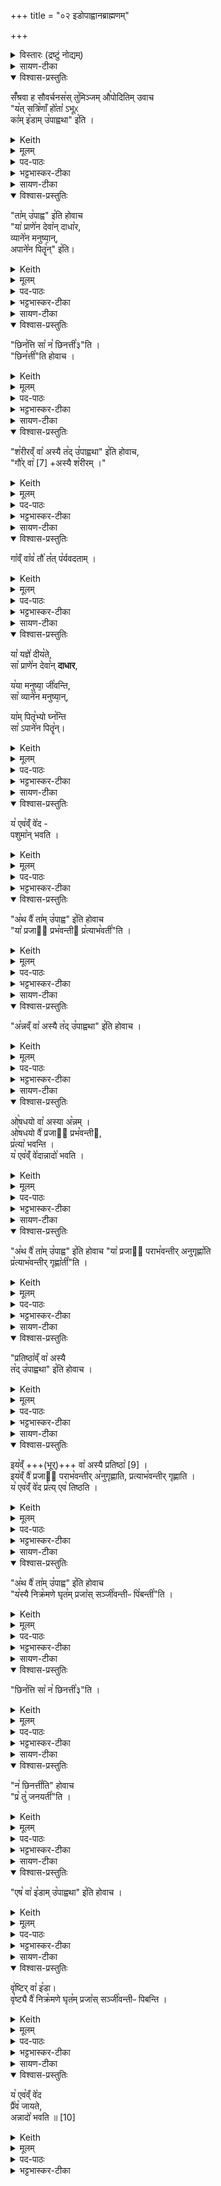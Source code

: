 +++
title = "०२ इडोपाह्वानब्राह्मणम्"

+++
<details><summary>विस्तारः (द्रष्टुं नोद्यम्)</summary>

(इडोपाह्वानब्राह्मणम् ) सँश्रव-स्तुमिञ्जयोः प्रश्नोत्तराभ्याम् इडाप्रशंसा  

प्रजापतिर्ऋषिः
</details>

<details><summary>सायण-टीका</summary>

इडाद्यनुमन्त्रणमन्त्राः प्रथमे व्याख्याताः। तामिडां द्वितीये द्वयोर्मुन्योः प्रश्नोत्तराभ्यां प्रशंसति। तत्र प्रश्नमवतारयति-  
**सँश्रवा इति।**
</details>

<details open><summary>विश्वास-प्रस्तुतिः</summary>

सँ꣡श्रवा ह सौवर्चनस꣡स् तु꣡मिञ्जम् औ꣡पोदितिम् उवाच  
"य꣡त् सत्रि꣡णाँ हो꣡ता꣡ ऽभूᳵ  
का꣡म् इ꣡डाम् उ꣡पाह्वथा" इ꣡ति ।
</details>

<details><summary>Keith</summary>

Samśravas Sauvarcanasa said to Tumiñja Aupoditi:  
'When thou hast been a Hotr of Sattrins, what Ida hast thou invoked?'
</details>

<details><summary>मूलम्</summary>

सँश्र॑वा ह सौवर्चन॒सस्तुमि॑ञ्ज॒मौपो॑दितिमुवाच॒   
यत्स॒त्रिणाँ॒ होताऽभू॒ᳵ कामिडा॒मुपा॑ह्वथा॒ इति॑ ।
</details>

<details><summary>पद-पाठः</summary>

सँश्र॑वा॒ इति॒ सम्-श्र॒वाः॒ । ह॒ । सौ॒व॒र्च॒न॒सः । तुमि॑ञ्जम् । औपो॑दिति॒मित्यौप॑-उ॒दि॒ति॒म् । उ॒वा॒च॒ । 
यत् । स॒त्त्रिणा॑म् । होता॑ । अ॒भूः॒ । काम् । इडा॑म् । उपेति॑ । अ॒ह्व॒थाः॒ । इति॑ । 
</details>

<details><summary>भट्टभास्कर-टीका</summary>

1संश्रवा इत्यादि प्रासङ्गिकं हौत्रम् । सुवर्चनसोपत्यं संश्रवा नाम उपोदितस्यापत्यं तुमिञ्जन्नामोवाच ।  

यदित्यादि । **यत्** यदा । उपाह्वथाः - 'निसमुपविभ्यो ह्वः' इत्यात्मनेपदम्, 'लिपि सिचि ह्वश्च' इत्यङ् ।  
</details>

<details><summary>सायण-टीका</summary>

संश्रवा इत्यृषेर्नामधेयम्। स च सुवर्चनसः पुत्रः। तुमिञ्ज इत्यृष्यन्तरस्य नामधेयम्। स चोपोदितस्य पुत्रः।  
संश्रवसः प्रश्नं दर्शयति- **यत्सत्रिणामिति।** यद् यदा, तदेत्यध्याहारः। **कां** किंगुणकाम्।  
</details>

<details open><summary>विश्वास-प्रस्तुतिः</summary>

"ता꣡म् उ꣡पाह्व" इ꣡ति होवाच  
"या꣡ प्राणे꣡न देवा꣡न् दाधा꣡र,  
व्याने꣡न मनुष्या᳕न्,  
अपाने꣡न पितॄ꣡न्" इ꣡ति।  
</details>

<details><summary>Keith</summary>

'Her I have invoked', he said, 'who supports the gods by her expiration, men by her cross-breathing, and the Pitrs by her inspiration.' 
</details>

<details><summary>मूलम्</summary>

तामुपा॑ह्व॒ इति॑ होवाच॒ या प्रा॒णेन॑ दे॒वान्दा॒धार॑ व्या॒नेन॑ मनु॒ष्या॑नपा॒नेन॑ पि॒तॄनिति॑। 
</details>

<details><summary>पद-पाठः</summary>

ताम् । उपेति॑ । अ॒ह्वे॒ । इति॑ । ह॒ । उ॒वा॒च॒ ।   
या । प्रा॒णेनेति॑ प्र-अ॒नेन॑ । दे॒वान् । दा॒धार॑ ।   
व्या॒नेनेति॑ वि-अ॒नेन॑ । म॒नु॒ष्या॑न् ।   
अ॒पा॒नेनेत्य॑प-अ॒नेन॑ । पि॒तृन् । इति॑ ।
</details>

<details><summary>भट्टभास्कर-टीका</summary>

एवं संश्रवसा पृष्टे तामित्युत्तरमुवाच तुमिञ्जः । **येत्यादि ।**  
या प्राणेन उत्तमवृत्त्या दक्षिणात्वेन देवान्धारयति, व्यानेन मध्यमवृत्त्या मनुष्योपजीव्यत्वेन मनुष्यान् धारयति, अपानेनाधमवृत्त्या मरणेन पितॄन्धारयति, तादृशीमहमुपाह्वे, सन्ध्या [सेयं] अन्या वास्त्विति ॥
</details>

<details><summary>सायण-टीका</summary>

तामुपाह्व इति। प्राणादिवृत्तिभिरिडाया देवादिधारणमुत्तरत्र स्पष्टी करिष्यते। तां देवादिधारणगुणकामिडामुपहूतवानस्मि।  
</details>

<details open><summary>विश्वास-प्रस्तुतिः</summary>

"छिन꣡त्ति सा꣡ न꣡ छिनत्ती꣡३"ति ।   
"छिन꣡त्ती꣡"ति होवाच ।  
</details>

<details><summary>Keith</summary>

'Does she divide, or does she not divide' (he asked). 'She divides', he replied.
</details>

<details><summary>मूलम्</summary>

छि॒नत्ति॒ सा न छि॑न॒त्ती३ति॑ ।   
"छि॒नत्ती"ति॑ होवाच ।
</details>

<details><summary>पद-पाठः</summary>

छि॒नत्ति॑ । सा । न । छि॒न॒त्ती(३) । इति॑ ।  
छि॒नत्ति॑ । इति॑ । ह॒ । उ॒वा॒च॒ । 
</details>

<details><summary>भट्टभास्कर-टीका</summary>

2अथ संश्रवाः - छिनत्तीत्यादिकम् । प्रतिग्रहादिषु प्रजा अनर्थेन योजयति उत नेति । प्रश्नान्ते प्लुतः । छान्दसं तिङ उदात्तत्वम्, विश्वजनादित्वात्तुगभावः ।  

अथ छिनत्तीत्युवाच तुमिञ्जः । समानवाक्ये पदात्परत्वाभावान्न निहन्यते ।सर्वस्य श्रुतस्य पाक्षिकत्वादाख्यातलक्षणप्लुताभावः ॥
</details>

<details><summary>सायण-टीका</summary>

पुनः प्रश्नं दर्शयति- **छिनत्तीति।** त्वयोपहूता सेयमिडा गोरूपा सती दक्षिणात्वेन प्रतिग्रहीतॄन्किं छिनत्ति प्रतिग्रहदोषेण विनाशयत्यथवा न च्छिनत्तीति विचारार्थः लुप्तः।  
उत्तरं दर्शयति - **छिन्नत्तीति।** 
</details>

<details open><summary>विश्वास-प्रस्तुतिः</summary>

"श꣡रीरव्ँ वा꣡ अस्यै त꣡द् उ꣡पाह्वथा" इ꣡ति होवाच,  
"गौ꣡र् वा꣡ [7] +अस्यै श꣡रीरम् ।"  
</details>

<details><summary>Keith</summary>

'Her body then hast thou invoked', he said. Her body is the cow [1]; 
</details>

<details><summary>मूलम्</summary>

"शरी॑र॒व्ँ वा अ॑स्यै॒ तद् उपा॑ह्वथा॒" इति॑ होवाच॒,  
"गौर्वै [7] +अ॑स्यै॒ शरी॑रम् ।"
</details>

<details><summary>पद-पाठः</summary>

शरी॑रम् । वै । अ॒स्यै॒ । तत् । उपेति॑ । अ॒ह्व॒थाः॒ । इति॑ । ह॒ । उ॒वा॒च॒ ।   
गौः । वै । अ॒स्यै॒ । शरी॑रम् । 
</details>

<details><summary>भट्टभास्कर-टीका</summary>

3संश्रवा उवाच - **शरीरमित्यादि ॥** किं पुनस्तच्छरीरमित्याकाङ्क्षायां गौर्वा इत्यादि वेदात्मा वदति गोरूपा इडा भवतीति ।  
</details>

<details><summary>सायण-टीका</summary>

एवं तर्हि नेवं मुख्येडेति प्रश्नवादिनोक्तं दूषणं दर्शयति- **शरीरमिति।**  
अस्या इडादेवतायाः शरीरमेव त्वयोपहूतं न तु सा देवता।  

इदानीमाख्यायिकातोऽपसृत्य श्रुतिः स्वयमेवाऽऽह-  
**गौर्वा इति।**  गौरेवास्या इडायाः शरीरम्। एतच्च मानवी घृतपदी मैत्रावरुणीत्येतस्य हौत्रस्येडोपाह्वानमन्त्रस्य ब्राह्मणे मनुः पृथिव्या इत्याद्यनुवाके प्रसिद्धम्।
</details>

<details open><summary>विश्वास-प्रस्तुतिः</summary>

गा꣡व्ँ वा꣡व꣡ तौ꣡ त꣡त् प꣡र्यवदताम् ।  
</details>

<details><summary>Keith</summary>

of the cow were they two talking. 
</details>

<details><summary>मूलम्</summary>

गाव्ँ वाव तौ तत्पर्य॑वदताम् ।  
</details>

<details><summary>पद-पाठः</summary>

गाम् । वाव । तौ । तत् । परीति॑ । अ॒व॒द॒ता॒म् । 
</details>

<details><summary>भट्टभास्कर-टीका</summary>

अथ सः असहमान इवाह - **गामित्यादि ।** तत् तदानीं तौ संश्रवस्तुमिञ्जौ एवं गां पर्यवदताम्, अन्यप्रारब्धमन्यत्फलितमिच्छति वेतृ [त्फलितमित्यतिवक्तृ] त्वाभ्युपगमां निन्दा ॥
</details>

<details><summary>सायण-टीका</summary>

अत इडायाः शरीरभूतां गामेव ज्ञातवन्तौ तदानीं छिनत्तीत्येतादृशाभ्यां प्रश्नोत्तराभ्यामनिन्दताम्।  
</details>

<details open><summary>विश्वास-प्रस्तुतिः</summary>

या꣡ यज्ञे꣡ दीय꣡ते,  
सा꣡ प्राणे꣡न देवा꣡न् **दाधार**,  

य꣡या मनुष्या᳕ जी꣡वन्ति,  
सा꣡ व्याने꣡न मनुष्या᳕न्,  

या꣡म् पितृ꣡भ्यो घ्न꣡न्ति  
सा꣡ ऽपाने꣡न पितॄ꣡न्। 
</details>

<details><summary>Keith</summary>

She who is given in the sacrifice supports the gods with her expiration;  
she by whom men live (supports) men by her cross-breathing;  
she whom they slay for the Fathers (supports) the Fathers by her inspiration;
</details>

<details><summary>मूलम्</summary>

या य॒ज्ञे दी॒यते॒ सा प्रा॒णेन॑ दे॒वान्दा॑धार॒   
यया॑ मनु॒ष्या॑ जीव॑न्ति॒ सा व्या॒नेन॑ मनु॒ष्या॑न्।  
याम्पि॒तृभ्यो॒ घ्नन्ति॒ साऽपा॒नेन॑ पि॒तॄन्
</details>

<details><summary>पद-पाठः</summary>

या । य॒ज्ञे । दी॒यते॑ । सा । प्रा॒णेनेति॑ प्र-अ॒नेन॑ । दे॒वान् । दा॒धा॒र॒ ।   
यया॑ । म॒नु॒ष्याः॑ । जीव॑न्ति । सा । व्या॒नेनेति॑ वि-अ॒नेन॑ । म॒नु॒ष्या॑न् ।   
याम् । पि॒तृभ्य॒ इति॑ पि॒तृ-भ्यः॒ । घ्नन्ति॑ । सा । अ॒पा॒नेनेत्य॑प-अ॒नेन॑ । पि॒तृन् ।
</details>

<details><summary>भट्टभास्कर-टीका</summary>

4अथ यदुक्तं संश्रवसा अस्याश्शरीरं त्वमुपाह्वथा इति तत्समर्थनार्थं प्राणादिवृत्तिभिर्देवादीनां धारकत्वं वेदात्मैव गौराह – **या यज्ञ इत्यादि ॥** तस्मात्सम्यगभिहितं संश्रवसेति ।  
</details>

<details><summary>सायण-टीका</summary>

इदानीं देवादिधारणं स्पष्टी करोति-  **या यज्ञ इति।** यज्ञे दक्षिणारूपेण दत्तया गवा देवास्तूष्णीमेव तुष्यन्ति न तु तां दुहन्ति नापि घ्नन्ति। अतः **प्राणेन** प्रकृष्टचेष्टयोत्तमया वृत्त्या देवान्धारयति। मनुष्यास्तु गां दुग्ध्वा जीवन्ति, तदा नात्यन्तमहानि। क्षीरस्य हीनत्वात्। नाप्यत्यन्तं हानिः। शरीरस्य वधाभावात्। अतः प्राणापानमध्यवर्तिन्या व्यानसमानया मध्यमवृत्त्या मनुष्यान्धारयति। अष्टकाश्राद्धे गां पितृभ्यो घ्नन्ति।   
तथा चाऽऽपस्तम्बः —  
“श्वोभूते दर्भेण गामुपाकरोति पितृभ्यस्त्वा जुष्टामुपाकरोमि” इति। सेयं गौरपानेनाधमवृत्त्या मारणरूपया पितॄन्धारयति।  
</details>

<details open><summary>विश्वास-प्रस्तुतिः</summary>

य꣡ एव꣡व्ँ वे꣡द -  
पशुमा꣡न् भवति ।  
</details>

<details><summary>Keith</summary>

 he who knows thus becomes rich in cattle. 
</details>

<details><summary>मूलम्</summary>

य ए॒वव्ँ वेद॑ पशु॒मान्भ॑वति ।  
</details>

<details><summary>पद-पाठः</summary>

यः । ए॒वम् । वेद॑ । प॒शु॒मानिति॑ पशु-मान् । भ॒व॒ति॒ । 
</details>

<details><summary>भट्टभास्कर-टीका</summary>

य एवमित्यादि । गतम् ॥
</details>

<details open><summary>विश्वास-प्रस्तुतिः</summary>

"अ꣡थ वै꣡ ता꣡म् उ꣡पाह्व" इ꣡ति होवाच  
"या꣡ प्रजाᳶ꣡ प्रभ꣡वन्तीᳶ प्र꣡त्याभ꣡वती꣡"ति ।
</details>

<details><summary>Keith</summary>

'Her too I have invoked', he said, 'who is available to people as they increase.' 
</details>

<details><summary>मूलम्</summary>

अथ॒ वैतामुपा॑ह्व॒ इति॑ होवाच॒  
या प्र॒जाᳶ प्र॒भव॑न्ती॒ᳶ प्रत्या॒भव॒तीति॑ । 
</details>

<details><summary>पद-पाठः</summary>

अथ॑ । वै । ताम् । उपेति॑ । अ॒ह्वे॒ । इति॑ । ह॒ । उ॒वा॒च॒ ।   
या । प्र॒जा इति॑ प्र-जाः । प्र॒भव॑न्ती॒रिति॑ प्र-भव॑न्तीः । प्रतीति॑ । आ॒भव॒तीत्या॑-भव॑ति । इति॑ । 
</details>

<details><summary>भट्टभास्कर-टीका</summary>

5अथ तुमिञ्ज उवाच - **अथ वैतामित्यादि ॥**

लक्षणं चाचष्टे - **येत्यादि ।** या प्रभवन्तीः प्रभुत्ववतीः प्रजाः प्रत्याभवति प्रत्यक्षाभिमुख्येन भजति ॥
</details>

<details><summary>सायण-टीका</summary>

उक्तस्य देवादिधारणस्य वेदनं प्रशंसति-  
अथ तुमिञ्जः स्वेनोपहूताया इडाया मुख्यत्वं संपादयितुं गुणान्तरेणेडां विशिनष्टीति दर्शयति-  **अथ वेति।** 
पक्षान्तरद्योतनायाथ वा इति पदद्वयम्। येयमिडा प्रभुत्वोपेताः प्रजाः प्रत्याभिमुख्येन वर्तते तादृशीमिडामुपहूतवानस्मि।  
</details>

<details open><summary>विश्वास-प्रस्तुतिः</summary>

"अ꣡न्नव्ँ वा꣡ अस्यै त꣡द् उ꣡पाह्वथा" इ꣡ति होवाच ।  
</details>

<details><summary>Keith</summary>

'Her food then [2] hast thou invoked', he replied. 
</details>

<details><summary>मूलम्</summary>

अन्न॒व्ँ वा अ॑स्यै॒ तद् उपा॑ह्वथा॒ इति॑ होवाच ।  
</details>

<details><summary>पद-पाठः</summary>

अन्न॑म् । वै । अ॒स्यै॒ । तत् । उपेति॑ । अ॒ह्व॒थाः॒ । इति॑ । ह॒ । उ॒वा॒च॒ । 
</details>

<details><summary>भट्टभास्कर-टीका</summary>

6अथ संश्रवा उवाच - अन्नमित्यादि ॥
</details>

<details><summary>सायण-टीका</summary>

संश्रवा एतस्या अपीडाया मुख्यत्वं वारयतीति दर्शयति-  **अन्नं वा इति।**   
अस्या इडायाः संबन्धि यदन्नं तदेवोपहूतवानसि न तु मुख्यामिडाम्। 
</details>

<details open><summary>विश्वास-प्रस्तुतिः</summary>

ओ꣡षधयो वा꣡ अस्या अ꣡न्नम् ।   
ओ꣡षधयो वै꣡ प्रजाᳶ꣡ प्रभ꣡वन्तीᳶ,  
प्र꣡त्या꣡ भवन्ति ।   
य꣡ एव꣡व्ँ वे꣡दान्नादो꣡ भवति ।   
</details>

<details><summary>Keith</summary>

This food is plants, plants are available to people as they increase;  
he who knows thus becomes an eater of food.
</details>

<details><summary>मूलम्</summary>

ओष॑धयो॒ वा अ॑स्या॒ अन्न॑म् ।   
ओष॑धयो॒ वै प्र॒जाᳶ प्र॒भव॑न्ती॒ᳶ प्रत्या भ॑वन्ति ।   
य ए॒वव्ँ वेदा॑न्ना॒दो भ॑वति ।   
</details>

<details><summary>पद-पाठः</summary>

ओष॑धयः । वै । अ॒स्याः॒ । अन्न॑म् ।   
ओष॑धयः । वै । प्र॒जा इति॑ प्र-जाः । प्र॒भव॑न्ती॒रिति॑ प्र-भव॑न्तीः । प्रति॑ । एति॑ । भ॒व॒न्ति॒ ।  
यः । ए॒वम् । वेद॑ । अ॒न्ना॒द इत्य॑न्न-अ॒दः । भ॒व॒ति॒ । 
</details>

<details><summary>भट्टभास्कर-टीका</summary>

तत्समर्थयते वेदात्मा पुरुषः - **ओषधय इत्यादि ।** अस्या 'गोरन्नमोषधयः, ताभिः प्रजाः प्रभवन्त्यो भवन्तीति ॥
</details>

<details><summary>सायण-टीका</summary>

तदेतद्वेद उपपादयति-  **ओषधय इति।** ओषधीनां गवामन्नत्वं प्रसिद्धम्। प्रभुत्वोपेतानां च प्रजानां गृहेषु बहुजनभोजनाय व्रीह्याद्योषधय आगत्य वर्तन्ते।  
एतद्वेदनं प्रशंसति - **य एवमिति।** 
</details>

<details open><summary>विश्वास-प्रस्तुतिः</summary>

"अ꣡थ वै꣡ ता꣡म् उ꣡पाह्व" इ꣡ति होवाच
"या꣡ प्रजाᳶ꣡ पराभ꣡वन्तीर् अनुगृह्णा꣡ति  
प्र꣡त्याभ꣡वन्तीर् गृह्णा꣡ती꣡"ति ।
</details>

<details><summary>Keith</summary>

'Her too I have invoked', he said,  
'who supports people in distress and succours them as they improve.' 
</details>

<details><summary>मूलम्</summary>

अथ॒ वै तामुपा॑ह्व॒ इति॑ होवाच॒
या प्र॒जाᳶ प॑रा॒भव॑न्तीरनुगृ॒ह्णाति॒ प्रत्या॒भव॑न्तीर्गृ॒ह्णातीति॑ ।   
</details>

<details><summary>पद-पाठः</summary>

अथ॑ । वै । ताम् । उपेति॑ । अ॒ह्वे॒ । इति॑ । ह॒ । उ॒वा॒च॒ ।   
या । प्र॒जा इति॑ प्र-जाः । प॒रा॒भव॑न्ती॒रिति॑ परा-भव॑न्तीः । अ॒नु॒गृ॒ह्णातीत्य॑नु-गृ॒ह्णाति॑ ।   
प्रतीति॑ । आ॒भव॑न्ती॒रित्या॑-भव॑न्तीः । गृ॒ह्णाति॑ । इति॑ । 
</details>

<details><summary>भट्टभास्कर-टीका</summary>

7पुनरपि तुमिञ्ज उवाच - अथेति ॥

लक्षणं च ब्रूते - **येत्यादि ।** या पराभवन्तीः विद्यमानाः प्रजाः अनुगृह्णाति पुष्ट्यादिप्रदानेन धारयति ।  

प्रत्याभवन्तीः आत्मानं भजमानाः प्रजाः गृह्णाति प्रतिष्ठिताः करोतीति ॥
</details>

<details><summary>सायण-टीका</summary>

पुनरपि तुमिञ्जस्य गुणान्तरोक्तिमिडाया मुख्यत्वसंपादिकामुदाहरति-  
**अथवा इति।**   
येयमिडा व्याध्यादिभिः पराभूयमानाः प्रजाः स्वस्यामवस्थाप्यानुगृह्णाति, पराभूयमानाः प्रजास्तत्तदपेक्षितस्थानप्रदानेन स्वीकरोति।  
</details>

<details open><summary>विश्वास-प्रस्तुतिः</summary>

"प्रतिष्ठा꣡व्ँ वा꣡ अस्यै  
त꣡द् उ꣡पाह्वथा" इ꣡ति होवाच ।  
</details>

<details><summary>Keith</summary>

Her support then hast thou invoked', he replied. 
</details>

<details><summary>मूलम्</summary>

प्र॒ति॒ष्ठाव्ँ वा अ॑स्यै॒ तदुपा॑ह्वथा॒ इति॑ होवाच ।  
</details>

<details><summary>पद-पाठः</summary>

प्र॒ति॒ष्ठामिति॑ प्रति-स्थाम् । वै । अ॒स्यै॒ । तत् । उपेति॑ । अ॒ह्व॒थाः॒ । इति॑ । ह॒ । उ॒वा॒च॒ ।
</details>

<details><summary>भट्टभास्कर-टीका</summary>

8अथ संश्रवा उवाच - **प्रतिष्ठामित्यादि ॥**
</details>

<details><summary>सायण-टीका</summary>

अस्या अपीडाया मुख्यत्वनिराकरणोक्तिं दर्शयति-  **प्रतिष्ठामिति।** प्रतितिष्ठत्यस्यामिडा गोरूपेति प्रतिष्ठा भूमिस्तामेवोपहूतवानसि न मुख्यामिडाम्।  
</details>

<details open><summary>विश्वास-प्रस्तुतिः</summary>

इय꣡व्ँ +++(भूर्)+++ वा꣡ अस्यै प्रतिष्ठा꣡ [9] ।  
इय꣡व्ँ वै꣡ प्रजाᳶ꣡ पराभ꣡वन्तीर् अ꣡नुगृह्णाति, प्रत्याभ꣡वन्तीर् गृह्णाति ।  
य꣡ एव꣡व्ँ वे꣡द प्र꣡त्य् एव꣡ तिष्ठति ।  
</details>

<details><summary>Keith</summary>

Her support is this (earth) [3],  
this (earth) supports people in distress  
and succours them as they improve;  
he who knows thus finds support. 
</details>

<details><summary>मूलम्</summary>

इ॒यव्ँ वा अ॑स्यै प्रति॒ष्ठा [9] ।  
इ॒यव्ँ वै प्र॒जाᳶ प॑रा॒भव॑न्ती॒रनु॑गृह्णाति प्रत्या॒भव॑न्तीर्गृह्णाति ।  
य ए॒वव्ँ वेद॒ प्रत्ये॒व ति॑ष्ठति ।  
</details>

<details><summary>पद-पाठः</summary>

इ॒यम् । वै । अ॒स्यै॒ । प्र॒ति॒ष्ठेति॑ प्रति-स्था ।  

इ॒यम् । वै । प्र॒जा इति॑ प्र-जाः । प॒रा॒भव॑न्ती॒रिति॑ परा-भव॑न्तीः । अन्विति॑ । गृ॒ह्णा॒ति॒ । प्रतीति॑ । आ॒भव॑न्ती॒रित्या॑-भव॑न्तीः । गृ॒ह्णा॒ति॒ ।   

यः । ए॒वम् । वेद॑ । प्रतीति॑ । ए॒व । ति॒ष्ठ॒ति॒ । 
</details>

<details><summary>भट्टभास्कर-टीका</summary>

तदुपपादयति वेदात्मा - इयमित्यादि ॥
</details>

<details><summary>सायण-टीका</summary>

तदेतद्वेद उपपादयति- **इयं वा इति।**  

वेदनं प्रशंसति- **य एवमिति।** 
</details>

<details open><summary>विश्वास-प्रस्तुतिः</summary>

"अ꣡थ वै꣡ ता꣡म् उ꣡पाह्व" इ꣡ति होवाच  
"य꣡स्यै निक्र꣡मणे घृत꣡म् प्रजा꣡स् सञ्जी꣡वन्तीᳶ पि꣡बन्ती꣡"ति ।  
</details>

<details><summary>Keith</summary>

'Her too I have invoked', he said, 'in whose step people drink the ghee they live upon.' 
</details>

<details><summary>मूलम्</summary>

अथ॒ वै तामुपा॑ह्व॒ इति॑ होवाच॒   
यस्यै॑ नि॒क्रम॑णे घृ॒तम्प्र॒जास्स॒ञ्जीव॑न्ती॒ᳶ पिब॒न्तीति॑ ।  
</details>

<details><summary>पद-पाठः</summary>

अथ॑ । वै । ताम् । उपेति॑ । अ॒ह्वे॒ । इति॑ । ह॒ । उ॒वा॒च॒ ।  

यस्यै॑ । नि॒क्रम॑ण॒ इति॑ नि-क्रम॑णे । घृ॒तम् । प्र॒जा इति॑ प्र-जाः । स॒ञ्जीव॑न्ती॒रिति॑ सम्-जीव॑न्तीः । पिब॑न्ति । इति॑ ।
</details>

<details><summary>भट्टभास्कर-टीका</summary>

9अथ तुमिञ्ज उवाच - **अथेति ॥** 
लक्षणं चाभिधत्ते - यस्या इत्यादि । यस्या निक्रमणे न्यक्पतने सर्वाः प्रजास्सञ्जीवन्त्यः घृतमुदकं पिबन्ति ।   
ब्राह्मणान्तरं च भवति 'सा यत्र यत्र न्यक्रामत्ततो घृतमपीड्यत' इति ॥
</details>

<details><summary>सायण-टीका</summary>

मुख्यत्वसंपादनाय गुणान्तरोक्तिं दर्शयति- **अथ वा इति।**  
यस्या वृष्टिरूपाया इडाया निष्क्रमणे न्यग्भावेन पतने सति यद्घृतं क्षरदुदकं तज्जीवनार्थिन्यः प्रजा उपजीवन्ति तादृशीमिडामुपहूतवानस्मि।  
</details>

<details open><summary>विश्वास-प्रस्तुतिः</summary>

"छिन꣡त्ति सा꣡ न꣡ छिनत्ती꣡३"ति ।  
</details>

<details><summary>Keith</summary>

'Does she divide, or does she not divide?' (he asked). 
</details>

<details><summary>मूलम्</summary>

"छि॒नत्ति॒ सा न छि॑न॒त्ती३"ति॑ ।  
</details>

<details><summary>पद-पाठः</summary>

छि॒नत्ति॑ । सा । न । छि॒न॒त्ती(३) । इति॑ । 
</details>

<details><summary>भट्टभास्कर-टीका</summary>

10अथ संश्रवा उवाच - छिनत्तीत्यादि ॥ व्याख्यातम् ॥
</details>

<details><summary>सायण-टीका</summary>

संश्रवा अस्यामिडायां पूर्ववद्दोषाभावौ पृच्छति-  **छिनत्तीति।**
</details>

<details open><summary>विश्वास-प्रस्तुतिः</summary>

"न꣡ छिनत्ती꣡ति" होवाच  
"प्र꣡ तु꣡ जनयती꣡"ति ।  
</details>

<details><summary>Keith</summary>

'She does not divide', he said, 'but she propagates.' 
</details>

<details><summary>मूलम्</summary>

न छि॑न॒त्तीति॑ होवाच ।  
प्र तु ज॑नय॒तीति॑ ।  
</details>

<details><summary>पद-पाठः</summary>

न । छि॒न॒त्ति॒ । इति॑ । ह॒ । उ॒वा॒च॒ । प्रेति॑ । तु । ज॒न॒य॒ति॒ । इति॑ । 
</details>

<details><summary>भट्टभास्कर-टीका</summary>

11अथ तुमिञ्जः प्रत्युवाच - न छिनत्ति, अपितु प्रजनयत्येव प्रजा इति ॥
</details>

<details><summary>सायण-टीका</summary>

वृष्टेर्गवान्नभूमीनामिव प्रतिग्राह्यद्रव्यत्वाभावात्तुमिञ्जस्य प्रतिग्राह्यदोषाभावोक्तिं गुणान्तरोक्तिं च दर्शयति-  
न छिनत्तीति। वृष्टिरूपेयमिडा कमपि पुरुषं न च्छिनत्ति न दूषयति किंतु प्रकर्षेण सस्यादिकं जनयति।  
</details>

<details open><summary>विश्वास-प्रस्तुतिः</summary>

"एष꣡ वा꣡ इ꣡डाम् उ꣡पाह्वथा" इ꣡ति होवाच ।  
</details>

<details><summary>Keith</summary>

'Indeed hast thou invoked the Ida herself ', he replied. 
</details>

<details><summary>मूलम्</summary>

ए॒ष वा इडा॒मुपा॑ह्वथा॒ इति॑ होवाच ।  
</details>

<details><summary>पद-पाठः</summary>

ए॒षः । वै । इडा॑म् । उपेति॑ । अ॒ह्व॒थाः॒ । इति॑ । ह॒ । उ॒वा॒च॒ ।
</details>

<details><summary>भट्टभास्कर-टीका</summary>

12अथ संश्रवा उवाच - **एष वा इडामित्यादि**॥ एष त्वमिडामुपह्वथाः यस्त्वं घृतपदीमह्वथा इति ।  
</details>

<details><summary>सायण-टीका</summary>

एष वा इति। एष वृष्टिरूपेडावादी त्वमेव मुख्यामिडामुपहूतवानसि।  
</details>

<details open><summary>विश्वास-प्रस्तुतिः</summary>

वृ꣡ष्टिर् वा꣡ इ꣡डा।  
वृ꣡ष्ट्यै वै꣡ निक्र꣡मणे घृत꣡म् प्रजा꣡स् सञ्जी꣡वन्तीᳶ पिबन्ति ।  
</details>

<details><summary>Keith</summary>

The Ida is rain; in the step of rain people drink the ghee they live upon; 
</details>

<details><summary>मूलम्</summary>

वृष्टि॒र्वा इडा॑।  
वृष्ट्यै॒ वै नि॒क्रम॑णे घृ॒तम्प्र॒जास्स॒ञ्जीव॑न्तीᳶ पिबन्ति ।  
</details>

<details><summary>पद-पाठः</summary>

वृष्टिः॑ । वै । इडा॑ ।   
वृष्ट्यै॑ । वै । नि॒क्रम॑ण॒ इति॑ नि-क्रम॑णे । घृ॒तम् । प्र॒जा इति॑ प्र-जाः । स॒ञ्जीव॑न्ती॒रिति॑ सम्-जीव॑न्तीः । पि॒ब॒न्ति॒ ।   

</details>

<details><summary>भट्टभास्कर-टीका</summary>

तदेतत्समर्थयते वेदात्मा - **वृष्टिर्वा इत्यादि ।** तत्साधनत्वात्ताच्छब्द्यम् ।  
</details>

<details><summary>सायण-टीका</summary>

एतस्यामुक्तायामिडायां पूर्वोक्तलक्षणं वेदो दर्शयति-  
**वृष्ठिर्वा इति।** 
तदेवमस्मिन्ननुवाके सर्वप्राण्युपकारिभिर्गवान्नभूमिवृष्टिरूपैरियमिडा प्रशस्ता॥   

इति श्रीमत्सायणाचार्यविरचिते माधवीये वेदार्थप्रकाशे कृष्णयजुर्वेदीय-तैत्तिरीयसंहिताभाष्ये प्रथमकाण्डे सप्तमप्रपाठके  
द्वितीयोऽनुवाकः॥२॥
</details>

<details open><summary>विश्वास-प्रस्तुतिः</summary>

य꣡ एव꣡व्ँ वे꣡द   
प्रै꣡व꣡ जायते,  
अन्नादो꣡ भवति ॥ [10]
</details>

<details><summary>Keith</summary>

he who knows thus is propagated with offspring; he becomes an eater of food.
</details>

<details><summary>मूलम्</summary>

य ए॒वव्ँ वेद॒  । 
प्रैव जा॑यतेऽन्ना॒दो भ॑वति ॥ [10]
</details>

<details><summary>पद-पाठः</summary>

यः । ए॒वम् । वेद॑ ।   
प्रेति॑ । ए॒व । जा॒य॒ते॒ ।   
अ॒न्ना॒द इत्य॑न्न-अ॒दः । भ॒व॒ति॒ ॥
</details>

<details><summary>भट्टभास्कर-टीका</summary>

एवं वेदिता होता प्रकरणाद्वा यजमानः वृष्टिलाभेन प्रजावान् भवति अन्नस्य चात्ता ॥

इति सप्तमे द्वितीयोनुवाकः ॥  

</details>
